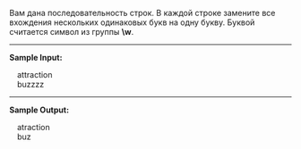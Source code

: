 Вам дана последовательность строк.
В каждой строке замените все вхождения нескольких одинаковых букв на одну букву.
Буквой считается символ из группы **\w**.

---
**Sample Input:**
<p style="margin-left: 1em">attraction<br>
buzzzz</p>

---
**Sample Output:**
<p style="margin-left: 1em">atraction<br>
buz</p>